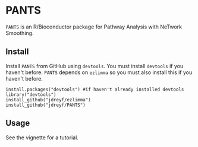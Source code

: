 # PANTS
`PANTS` is an R/Bioconductor package for Pathway Analysis with NeTwork Smoothing.

## Install
Install `PANTS` from GitHub using `devtools`. You must install `devtools` if you haven't before. `PANTS` depends on `ezlimma` so you must also install this if you haven't before.
```
install.packages("devtools") #if haven't already installed devtools
library("devtools")
install_github("jdreyf/ezlimma")
install_github("jdreyf/PANTS")
```

## Usage
See the vignette for a tutorial.
